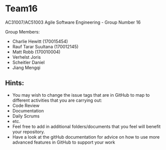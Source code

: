 # Team16

AC31007/AC51003 Agile Software Engineering - Group Number 16

Group Members:

- Charlie Hewitt (170015454)
- Rauf Tarar Suultana (170012145)
- Matt Robb (170010004)
- Verhelst Joris
- Scheitler Daniel
- Jiang Mengqi




## Hints:

- You may wish to change the issue tags that are in GitHub to map to different activities that you are carrying out:
- Code Review
- Documentation
- Daily Scrums
- etc.
- Feel free to add in additional folders/documents that you feel will benefit your repository.
- Have a look at the gitHub documentation for advice on how to use more advanced features in GitHub to support your work
